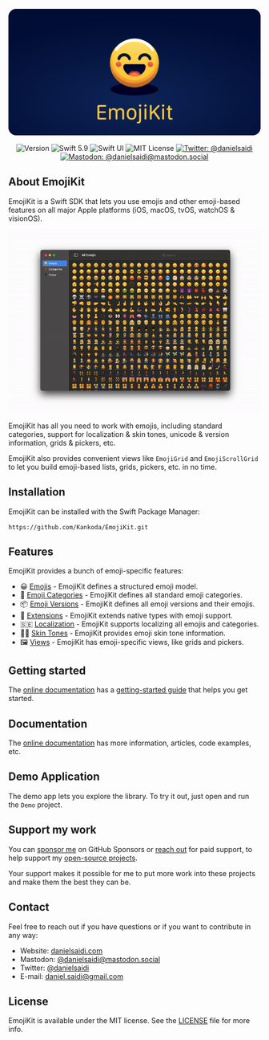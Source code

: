 <p align="center">
    <img src ="Resources/Logo_GitHub.png" alt="EmojiKit Logo" title="EmojiKit" />
</p>

<p align="center">
    <img src="https://img.shields.io/github/v/release/danielsaidi/EmojiKit?color=%2300550&sort=semver" alt="Version" />
    <img src="https://img.shields.io/badge/Swift-5.9-orange.svg" alt="Swift 5.9" />
    <img src="https://img.shields.io/badge/platform-SwiftUI-blue.svg" alt="Swift UI" title="Swift UI" />
    <img src="https://img.shields.io/github/license/danielsaidi/ApiKit" alt="MIT License" title="MIT License" />
        <a href="https://twitter.com/danielsaidi"><img src="https://img.shields.io/twitter/url?label=Twitter&style=social&url=https%3A%2F%2Ftwitter.com%2Fdanielsaidi" alt="Twitter: @danielsaidi" title="Twitter: @danielsaidi" /></a>
    <a href="https://mastodon.social/@danielsaidi"><img src="https://img.shields.io/mastodon/follow/000253346?label=mastodon&style=social" alt="Mastodon: @danielsaidi@mastodon.social" title="Mastodon: @danielsaidi@mastodon.social" /></a>
</p>



## About EmojiKit

EmojiKit is a Swift SDK that lets you use emojis and other emoji-based features on all major Apple platforms (iOS, macOS, tvOS, watchOS & visionOS).

<p align="center">
    <img src ="Resources/Demo.gif" width="750" />
</p>

EmojiKit has all you need to work with emojis, including standard categories, support for localization & skin tones, unicode & version information, grids & pickers, etc.

EmojiKit also provides convenient views like `EmojiGrid` and `EmojiScrollGrid` to let you build emoji-based lists, grids, pickers, etc. in no time.



## Installation

EmojiKit can be installed with the Swift Package Manager:

```
https://github.com/Kankoda/EmojiKit.git
```


## Features

EmojiKit provides a bunch of emoji-specific features:

* 😀 [Emojis][Emoji] - EmojiKit defines a structured emoji model.
* 🐻 [Emoji Categories][EmojiCategory] - EmojiKit defines all standard emoji categories.
* 📦 [Emoji Versions][EmojiVersion] - EmojiKit defines all emoji versions and their emojis.
* 🧩 [Extensions][Extensions] - EmojiKit extends native types with emoji support.
* 🇸🇪 [Localization][Localization] - EmojiKit supports localizing all emojis and categories.
* 👍🏾 [Skin Tones][SkinTones] - EmojiKit provides emoji skin tone information.
* 🖼️ [Views][Views] - EmojiKit has emoji-specific views, like grids and pickers.



## Getting started

The [online documentation][Documentation] has a [getting-started guide][Getting-Started] that helps you get started.



## Documentation

The [online documentation][Documentation] has more information, articles, code examples, etc.



## Demo Application

The demo app lets you explore the library. To try it out, just open and run the `Demo` project. 



## Support my work 

You can [sponsor me][Sponsors] on GitHub Sponsors or [reach out][Email] for paid support, to help support my [open-source projects][OpenSource].

Your support makes it possible for me to put more work into these projects and make them the best they can be.



## Contact

Feel free to reach out if you have questions or if you want to contribute in any way:

* Website: [danielsaidi.com][Website]
* Mastodon: [@danielsaidi@mastodon.social][Mastodon]
* Twitter: [@danielsaidi][Twitter]
* E-mail: [daniel.saidi@gmail.com][Email]



## License

EmojiKit is available under the MIT license. See the [LICENSE][License] file for more info.



[Email]: mailto:info@kankoda.com

[Website]: https://danielsaidi.com
[GitHub]: https://github.com/danielsaidi
[Twitter]: https://twitter.com/danielsaidi
[Mastodon]: https://mastodon.social/@danielsaidi
[OpenSource]: https://danielsaidi.com/opensource
[Sponsors]: https://github.com/sponsors/danielsaidi

[Documentation]: https://danielsaidi.github.io/EmojiKit/documentation/emojikit/
[Getting-Started]: https://danielsaidi.github.io/EmojiKit/documentation/emojikit/getting-started

[Emoji]: https://danielsaidi.github.io/EmojiKit/documentation/emojikit/emoji-article
[EmojiCategory]: https://danielsaidi.github.io/EmojiKit/documentation/emojikit/emojicategory-article
[EmojiVersion]: https://danielsaidi.github.io/EmojiKit/documentation/emojikit/emojiversion-article
[Extensions]: https://danielsaidi.github.io/EmojiKit/documentation/emojikit/extension-article
[Localization]: https://danielsaidi.github.io/EmojiKit/documentation/emojikit/localization-article
[SkinTones]: https://danielsaidi.github.io/EmojiKit/documentation/emojikit/skintones-article
[Views]: https://danielsaidi.github.io/EmojiKit/documentation/emojikit/views-article

[License]: https://github.com/danielsaidi/EmojiKit/blob/main/LICENSE
